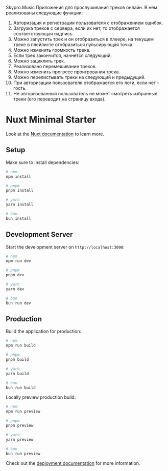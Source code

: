 Skypro.Music
Приложения для прослушивания треков онлайн. В нем реализованы следующие функции:
1. Авторизация и регистрация пользователя с отображением ошибок.
2. Загрузка треков с сервера, если их нет, то отображается соответствующая надпись.
3. Можно запустить трек и он отобразиться в плеере, на текущем треке в плейлисте отобразиться пульсирующая точка.
4. Можно изменить громкость трека.
5. Если трек закончится, начнется следующий.
6. Можно зациклить трек.
7. Реализовано перемешивание треков.
8. Можно изменить прогресс проигрования трека.
9. Можно перелистывать треки на следующий и предыдущий.
10. При авторизации пользователя отображается его логи, если нет - гость.
11. Не авторизованный пользователь не может смотреть избранные треки (его переводит на страницу входа).



# Nuxt Minimal Starter

Look at the [Nuxt documentation](https://nuxt.com/docs/getting-started/introduction) to learn more.

## Setup

Make sure to install dependencies:

```bash
# npm
npm install

# pnpm
pnpm install

# yarn
yarn install

# bun
bun install
```

## Development Server

Start the development server on `http://localhost:3000`:

```bash
# npm
npm run dev

# pnpm
pnpm dev

# yarn
yarn dev

# bun
bun run dev
```

## Production

Build the application for production:

```bash
# npm
npm run build

# pnpm
pnpm build

# yarn
yarn build

# bun
bun run build
```

Locally preview production build:

```bash
# npm
npm run preview

# pnpm
pnpm preview

# yarn
yarn preview

# bun
bun run preview
```

Check out the [deployment documentation](https://nuxt.com/docs/getting-started/deployment) for more information.
